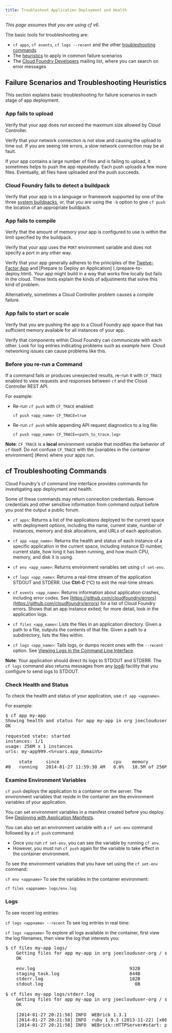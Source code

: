 ```yaml
---
title: Troubleshoot Application Deployment and Health
---
```


_This page assumes that you are using cf v6._

The basic tools for troubleshooting are:

* `cf apps`, `cf events`, `cf logs --recent` and the other [troubleshooting commands](#cf-commands)
* The [heuristics](#scenarios) to apply in common failure scenarios
* The [Cloud Foundry Developers](https://groups.google.com/a/cloudfoundry.org/forum/#!forum/vcap-dev)
mailing list, where you can search on error messages

## <a id='scenarios'></a>Failure Scenarios and Troubleshooting Heuristics ##

This section explains basic troubleshooting for failure scenarios in each stage
of app deployment.

### <a id='upload'></a>App fails to upload ###

Verify that your app does not exceed the maximum size allowed by Cloud
Controller.

Verify that your network connection is not slow and causing the upload to
time out.
If you are seeing `500` errors, a slow network connection may be at fault.

If your app contains a large number of files and is failing to upload,
it sometimes helps to push the app repeatedly.
Each push uploads a few more files.
Eventually, all files have uploaded and the push succeeds.

### <a id='detect'></a>Cloud Foundry fails to detect a buildpack ###

Verify that your app is in a language or framework supported by one of
the three [system buildpacks](../../buildpacks/), or, that you are using the
`-b` option to give `cf push` the location of an appropriate buildpack.

### <a id='compile'></a>App fails to compile ###

Verify that the amount of memory your app is configured to use is within
the limit specified by the buildpack.

Verify that your app uses the `PORT` environment variable and does not specify
a port in any other way.

Verify that your app generally adheres to the principles of the
[Twelve-Factor App](http://12factor.net) and [Prepare to Deploy an Application]
(./prepare-to-deploy.html).
Your app might build in a way that works fine locally but fails in the cloud.
These texts explain the kinds of adjustments that solve this kind of problem.

Alternatively, sometimes a Cloud Controller problem causes a compile failure.

### <a id='start'></a>App fails to start or scale ###

Verify that you are pushing the app to a Cloud Foundry app space that has
sufficient memory available for all instances of your app.

Verify that components within Cloud Foundry can communicate with each other.
Look for log entries indicating problems such as _example here_.
Cloud networking issues can cause problems like this.

### <a id='trace'></a>Before you re-run a Command ###

If a command fails or produces unexpected results, re-run it with `CF_TRACE`
enabled to view requests and responses between `cf` and the Cloud Controller
REST API.

For example:

* Re-run `cf push` with `CF_TRACE` enabled:

  `cf push <app_name> CF_TRACE=true`

* Re-run `cf push` while appending API request diagnostics to a log file:

  `cf push <app_name> CF_TRACE=<path_to_trace.log>`

**Note**: `CF_TRACE` is a **local** environment variable that modifies
the behavior of `cf` itself.
Do not confuse `CF_TRACE` with the [variables in the container environment]
(#env) where your apps run.

## <a id='cf-commands'></a>cf Troubleshooting Commands ##

Cloud Foundry's cf command line interface provides commands for investigating
app deployment and health.

Some of these commands may return connection credentials.
Remove credentials and other sensitive information from command
output before you post the output a public forum.

* `cf apps`: Returns a list of the applications deployed to the current space
with deployment options, including the name, current state, number of instances,
memory and disk allocations, and URLs of each application.

* `cf app <app_name>`: Returns the health and status of each instance of a
specific application in the current space, including instance ID number, current
state, how long it has been running, and how much CPU, memory, and disk it is
using.

* `cf env <app_name>`: Returns environment variables set using `cf set-env`.

* `cf logs <app_name>`: Returns a real-time stream of the application STDOUT and
STDERR. Use **Ctrl-C** (^C) to exit the real-time stream.

* `cf events <app_name>`: Returns information about application crashes, including
error codes.
See
[https://github.com/cloudfoundry/errors](https://github.com/cloudfoundry/errors)
for a list of Cloud Foundry errors.
Shows that an app instance exited; for more detail, look in the application logs.

* `cf files <app_name>`: Lists the files in an application directory.
Given a path to a file, outputs the contents of that file. Given a path to a
subdirectory, lists the files within.

* `cf logs <app_name>`: Tails logs, or dumps recent ones with the `--recent` option.
See [Viewing Logs in the Command Line Interface](./streaming-logs.html#view).

**Note**: Your application should direct its logs to STDOUT and STDERR.
The `cf logs` command also returns messages from any [log4j](http://logging.apache.org/log4j/)
facility that you configure to send logs to STDOUT.

### <a id='health'></a>Check Health and Status ###

To check the health and status of your application, use `cf app <appname>`.

For example:

<pre class="terminal">
$ cf app my-app
Showing health and status for app my-app in org joeclouduser-org / space development as joeclouduser@<%=vars.app_domain%>...
OK

requested state: started
instances: 1/1
usage: 256M x 1 instances
urls: my-app999.<%=vars.app_domain%>

     state     since                    cpu    memory          disk
#0   running   2014-01-27 11:59:30 AM   0.0%   18.5M of 256M   52.5M of 1G
</pre>

### <a id='env'></a>Examine Environment Variables ###

`cf push` deploys the application to a container on the server.
The environment variables that reside in the container are the environment
variables of your application.

You can set environment variables in a manifest created before you deploy.
See [Deploying with Application Manifests](./manifest.html).

You can also set an environment variable with a `cf set-env` command followed
by a `cf push` command:

* Once you run `cf set-env`, you can see the variable by running `cf env`.
* However, you must run `cf push` again for the variable to take effect in the
container environment.

To see the environment variables that you have set using the `cf set-env` command:

  `cf env <appname>`
To see the variables in the container environment:

  `cf files <appname> logs/env.log`

### <a id='logs'></a>Logs ###

To see recent log entries:

  `cf logs <appname> --recent`
To see log entries in real time:

  `cf logs <appname>`
To explore all logs available in the container, first view the log filenames, then view the log that interests you:

<pre class="terminal">
$ cf files my-app logs/
	Getting files for app my-app in org joeclouduser-org / space development as joeclouduser@<%=vars.app_domain%>...
	OK

	env.log                                   932B
	staging_task.log                          844B
	stderr.log                                182B
	stdout.log                                  0B

$ cf files my-app logs/stderr.log
	Getting files for app my-app in org joeclouduser-org / space development as joeclouduser@<%=vars.app_domain%>...
	OK

	[2014-01-27 20:21:58] INFO  WEBrick 1.3.1
	[2014-01-27 20:21:58] INFO  ruby 1.9.3 (2013-11-22) [x86_64-linux]
	[2014-01-27 20:21:58] INFO  WEBrick::HTTPServer#start: pid=31 port=64391
</pre>